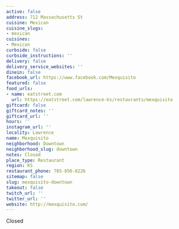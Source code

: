 ```yaml
---
active: false
address: 712 Massachusetts St
cuisine: Mexican
cuisine_slugs:
- mexican
cuisines:
- Mexican
curbside: false
curbside_instructions: ''
delivery: false
delivery_service_websites: ''
dinein: false
facebook_url: https://www.facebook.com/Mexquisito
featured: false
food_urls:
- name: eatstreet.com
  url: https://eatstreet.com/lawrence-ks/restaurants/mexquisito
giftcard: false
giftcard_notes: ''
giftcard_url: ''
hours: ''
instagram_url: ''
locality: Lawrence
name: Mexquisito
neighborhood: Downtown
neighborhood_slug: downtown
notes: Closed
place_type: Restaurant
region: KS
restaurant_phone: 785-856-8226
sitemap: false
slug: mexquisito-downtown
takeout: false
twitch_url: ''
twitter_url: ''
website: http://mexquisito.com/
---
```


Closed